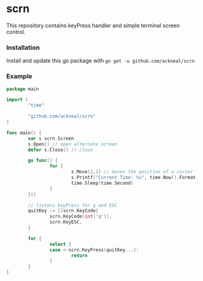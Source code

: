 # scrn

This repository contains keyPress handler and simple terminal screen control.

### Installation

Install and update this go package with `go get -u github.com/ackneal/scrn`

### Example

```go
package main

import (
        "time"

        "github.com/ackneal/scrn"
)

func main() {
        var s scrn.Screen
        s.Open() // open alternate screen
        defer s.Close() // close

        go func() {
                for {
                        s.Move(1,1) // moves the position of a cursor
                        s.Printf("Current Time: %s", time.Now().Format(time.RFC1123Z))
                        time.Sleep(time.Second)
                }
        }()

        // listens keyPress for q and ESC
        quitKey := []scrn.KeyCode{
                scrn.KeyCode(int('q')),
                scrn.KeyESC,
        }

        for {
                select {
                case <-scrn.KeyPress(quitKey...):
                        return
                }
        }
}
```
